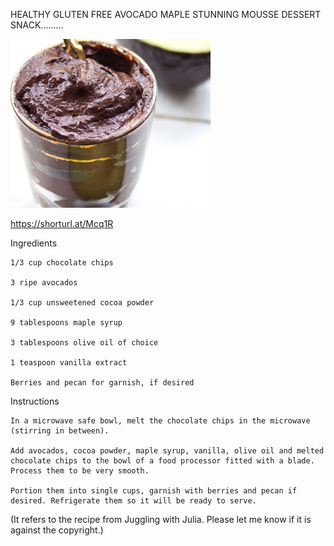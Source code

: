 HEALTHY GLUTEN FREE AVOCADO MAPLE STUNNING MOUSSE DESSERT SNACK.........


![HEALTHY GLUTEN FREE AVOCADO MAPLE STUNNING MOUSSE DESSERT SNACK](https://github.com/ywangnccu/ywang/blob/main/images/MapleAvocadoMousse.jpg)

https://shorturl.at/Mcq1R


Ingredients

    1/3 cup chocolate chips

    3 ripe avocados

    1/3 cup unsweetened cocoa powder

    9 tablespoons maple syrup

    3 tablespoons olive oil of choice

    1 teaspoon vanilla extract

    Berries and pecan for garnish, if desired


Instructions

    In a microwave safe bowl, melt the chocolate chips in the microwave (stirring in between).

    Add avocados, cocoa powder, maple syrup, vanilla, olive oil and melted chocolate chips to the bowl of a food processor fitted with a blade. Process them to be very smooth.

    Portion them into single cups, garnish with berries and pecan if desired. Refrigerate them so it will be ready to serve.


(It refers to the recipe from Juggling with Julia. Please let me know if it is against the copyright.)
